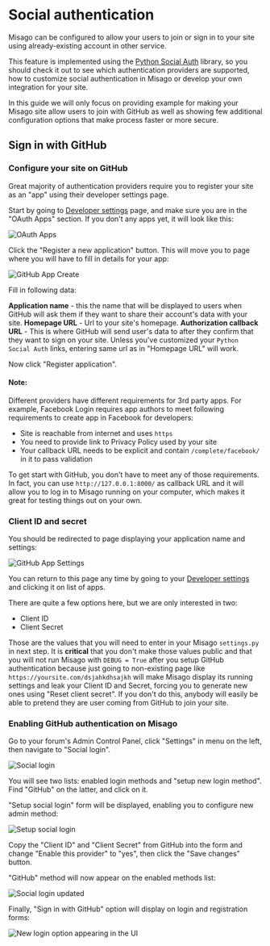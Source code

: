 Social authentication
=====================

Misago can be configured to allow your users to join or sign in to your site using already-existing account in other service.

This feature is implemented using the [Python Social Auth](http://python-social-auth.readthedocs.io/en/latest/) library, so you should check it out to see which authentication providers are supported, how to customize social authentication in Misago or develop your own integration for your site.

In this guide we will only focus on providing example for making your Misago site allow users to join with GitHub as well as showing few additional configuration options that make process faster or more secure.


## Sign in with GitHub


### Configure your site on GitHub

Great majority of authentication providers require you to register your site as an "app" using their developer settings page.

Start by going to [Developer settings](https://github.com/settings/developers) page, and make sure you are in the "OAuth Apps" section. If you don't any apps yet, it will look like this:

![OAuth Apps](./images/SocialAuth/github_step_1.jpg)

Click the "Register a new application" button. This will move you to page where you will have to fill in details for your app:

![GitHub App Create](./images/SocialAuth/github_step_2.jpg)

Fill in following data:

**Application name** - this the name that will be displayed to users when GitHub will ask them if they want to share their account's data with your site.
**Homepage URL** - Url to your site's homepage.
**Authorization callback URL** - This is where GitHub will send user's data to after they confirm that they want to sign on your site. Unless you've customized your ``Python Social Auth`` links, entering same url as in "Homepage URL" will work.

Now click "Register application".


#### Note:

Different providers have different requirements for 3rd party apps. For example, Facebook Login requires app authors to meet following requirements to create app in Facebook for developers:

- Site is reachable from internet and uses ``https``
- You need to provide link to Privacy Policy used by your site
- Your callback URL needs to be explicit and contain `/complete/facebook/` in it to pass validation

To get start with GitHub, you don't have to meet any of those requirements. In fact, you can use `http://127.0.0.1:8000/` as callback URL and it will allow you to log in to Misago running on your computer, which makes it great for testing things out on your own.


### Client ID and secret

You should be redirected to page displaying your application name and settings:

![GitHub App Settings](./images/SocialAuth/github_step_3.jpg)

You can return to this page any time by going to your [Developer settings](https://github.com/settings/developers) and clicking it on list of apps.

There are quite a few options here, but we are only interested in two:

- Client ID
- Client Secret

Those are the values that you will need to enter in your Misago ``settings.py`` in next step. It is **critical** that you don't make those values public and that you will not run Misago with ``DEBUG = True`` after you setup GitHub authentication because just going to non-existing page like `https://yoursite.com/dsjahkdhsajkh` will make Misago display its running settings and leak your Client ID and Secret, forcing you to generate new ones using "Reset client secret". If you don't do this, anybody will easily be able to pretend they are user coming from GitHub to join your site.


### Enabling GitHub authentication on Misago

Go to your forum's Admin Control Panel, click "Settings" in menu on the left, then navigate to "Social login".

![Social login](./images/SocialAuth/github_step_4.jpg)

You will see two lists: enabled login methods and "setup new login method". Find "GitHub" on the latter, and click on it.

"Setup social login" form will be displayed, enabling you to configure new admin method:

![Setup social login](./images/SocialAuth/github_step_5.jpg)

Copy the "Client ID" and "Client Secret" from GitHub into the form and change "Enable this provider" to "yes", then click the "Save changes" button.

"GitHub" method will now appear on the enabled methods list:

![Social login updated](./images/SocialAuth/github_step_6.jpg)

Finally, "Sign in with GitHub" option will display on login and registration forms:

![New login option appearing in the UI](./images/SocialAuth/github_step_7.jpg)